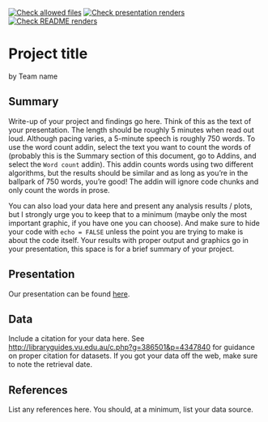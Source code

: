 [![Check allowed files](https://github.com/ids-s1-20/project-tut3_team10/workflows/Check%20allowed%20files/badge.svg)](https://github.com/ids-s1-20/project-tut3_team10/actions?query=workflow:%22Check%20allowed%20files%22) [![Check presentation renders](https://github.com/ids-s1-20/project-tut3_team10/workflows/Check%20presentation%20renders/badge.svg)](https://github.com/ids-s1-20/project-tut3_team10/actions?query=workflow:%22Check%20presentation%20renders%22) [![Check README renders](https://github.com/ids-s1-20/project-tut3_team10/workflows/Check%20README%20renders/badge.svg)](https://github.com/ids-s1-20/project-tut3_team10/actions?query=workflow:%22Check%20README%20renders%22)


Project title
================
by Team name

## Summary

Write-up of your project and findings go here. Think of this as the text
of your presentation. The length should be roughly 5 minutes when read
out loud. Although pacing varies, a 5-minute speech is roughly 750
words. To use the word count addin, select the text you want to count
the words of (probably this is the Summary section of this document, go
to Addins, and select the `Word count` addin). This addin counts words
using two different algorithms, but the results should be similar and as
long as you’re in the ballpark of 750 words, you’re good! The addin will
ignore code chunks and only count the words in prose.

You can also load your data here and present any analysis results /
plots, but I strongly urge you to keep that to a minimum (maybe only the
most important graphic, if you have one you can choose). And make sure
to hide your code with `echo = FALSE` unless the point you are trying to
make is about the code itself. Your results with proper output and
graphics go in your presentation, this space is for a brief summary of
your project.

## Presentation

Our presentation can be found [here](presentation/presentation.html).

## Data

Include a citation for your data here. See
<http://libraryguides.vu.edu.au/c.php?g=386501&p=4347840> for guidance
on proper citation for datasets. If you got your data off the web, make
sure to note the retrieval date.

## References

List any references here. You should, at a minimum, list your data
source.
